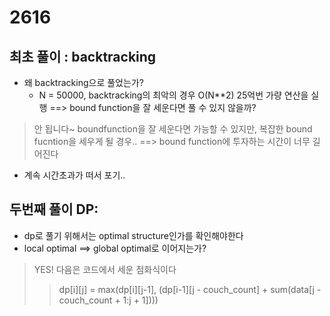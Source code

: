 # 2616

## 최초 풀이 : backtracking 
- 왜 backtracking으로 풀었는가? 
  -  N = 50000, backtracking의 최악의 경우 O(N**2) 25억번 가량 연산을 실행 ==> bound function을 잘 세운다면 풀 수 있지 않을까?
>  안 됩니다~ boundfunction을 잘 세운다면 가능할 수 있지만, 복잡한 bound fucntion을 세우게 될 경우.. ==> bound function에 투자하는 시간이 너무 길어진다
- 계속 시간초과가 떠서 포기..

## 두번째 풀이 DP:
 - dp로 풀기 위해서는 optimal structure인가를 확인해야한다
 - local optimal ==> global optimal로 이어지는가?

>YES! 다음은 코드에서 세운 점화식이다 
>> dp[i][j] = max(dp[i][j-1], (dp[i-1][j - couch_count] + sum(data[j - couch_count + 1:j + 1])))
>
> 

